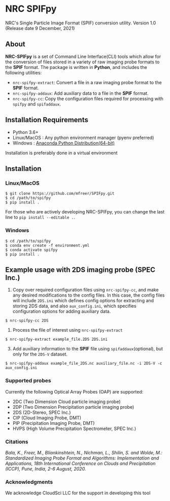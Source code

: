 # NRC SPIFpy

NRC's Single Particle Image Format (SPIF) conversion utility. 
Version 1.0 (Release date 9 December, 2021)

## About

**NRC-SPIFpy** is a set of Command Line Interface(CLI) tools which allow for the conversion of files stored in a 
variety of raw imaging probe formats to the **SPIF** format. The package is written in **Python**, 
and includes the following utilities:

- `nrc-spifpy-extract`: Convert a file in a raw imaging probe format to the **SPIF** format.
- `nrc-spifpy-addaux`: Add auxiliary data to a file in the **SPIF** format.
- `nrc-spifpy-cc`: Copy the configuration files required for processing with `spifpy` and `spifaddaux`.

## Installation Requirements
- Python 3.6+
- Linux/MacOS : Any python environment manager (pyenv preferred)
- Windows : [Anaconda Python Distribution(64-bit)](https://www.anaconda.com/products/individual)

Installation is preferably done in a virtual environment

## Installation

### Linux/MacOS
```
$ git clone https://github.com/mfreer/SPIFpy.git
$ cd /path/to/spifpy
$ pip install .
```
For those who are actively developing NRC-SPIFpy, you can change the last line to ```pip install --editable .```. 

### Windows

```
$ cd /path/to/spifpy
$ conda env create -f environment.yml
$ conda activate spifpy
$ pip install .
```

<a name="usage"></a>
## Example usage with 2DS imaging probe (SPEC Inc.)

1. Copy over required configuration files using `nrc-spifpy-cc`, and make any desired modifications to the config files. In this
case, the config files will include `2DS.ini` which defines config options for extracting and storing 2DS data, and
also `aux_config.ini`, which specifies configuration options for adding auxiliary data.

```
$ nrc-spifpy-cc 2DS
```

1. Process the file of interest using `nrc-spifpy-extract`

```
$ nrc-spifpy-extract example_file.2DS 2DS.ini 
```

3. Add auxiliary information to the **SPIF** file using `spifaddaux`(optional), but only for the
`2DS-V` dataset.

```
$ nrc-spifpy-addaux example_file_2DS.nc auxiliary_file.nc -i 2DS-V -c aux_config.ini 
```

<a name="supported-probes"></a>
### Supported probes

Currently the following Optical Array Probes (OAP) are supported:

- 2DC (Two Dimension Cloud particle imaging probe)
- 2DP (Two Dimension Precipitation particle imaging probe)
- 2DS (2D-Stereo, SPEC Inc.)
- CIP (Cloud Imaging Probe, DMT)
- PIP (Precipitation Imaging Probe, DMT)
- HVPS (High Volume Precipitation Spectrometer, SPEC Inc.)

<a name="citation"></a>
### Citations  
<i>Bala, K., Freer, M., Bliankinshtein, N., Nichman, L., Shilin, S. and Wolde, M.: Standardized Imaging Probe Format and Algorithms: Implementation and Applications, 18th International Conference on Clouds and Precipitation (ICCP), Pune, India, 2-6 August, 2020.</i>

<a name="acknowledgment"></a>
### Acknowledgments
We acknowledge CloudSci LLC for the support in developing this tool
